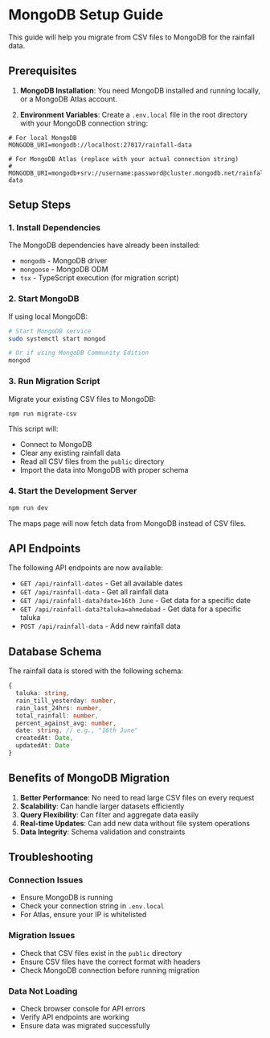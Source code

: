 # MongoDB Setup Guide

This guide will help you migrate from CSV files to MongoDB for the rainfall data.

## Prerequisites

1. **MongoDB Installation**: You need MongoDB installed and running locally, or a MongoDB Atlas account.

2. **Environment Variables**: Create a `.env.local` file in the root directory with your MongoDB connection string:

```env
# For local MongoDB
MONGODB_URI=mongodb://localhost:27017/rainfall-data

# For MongoDB Atlas (replace with your actual connection string)
# MONGODB_URI=mongodb+srv://username:password@cluster.mongodb.net/rainfall-data
```

## Setup Steps

### 1. Install Dependencies
The MongoDB dependencies have already been installed:
- `mongodb` - MongoDB driver
- `mongoose` - MongoDB ODM
- `tsx` - TypeScript execution (for migration script)

### 2. Start MongoDB
If using local MongoDB:
```bash
# Start MongoDB service
sudo systemctl start mongod

# Or if using MongoDB Community Edition
mongod
```

### 3. Run Migration Script
Migrate your existing CSV files to MongoDB:
```bash
npm run migrate-csv
```

This script will:
- Connect to MongoDB
- Clear any existing rainfall data
- Read all CSV files from the `public` directory
- Import the data into MongoDB with proper schema

### 4. Start the Development Server
```bash
npm run dev
```

The maps page will now fetch data from MongoDB instead of CSV files.

## API Endpoints

The following API endpoints are now available:

- `GET /api/rainfall-dates` - Get all available dates
- `GET /api/rainfall-data` - Get all rainfall data
- `GET /api/rainfall-data?date=16th June` - Get data for a specific date
- `GET /api/rainfall-data?taluka=ahmedabad` - Get data for a specific taluka
- `POST /api/rainfall-data` - Add new rainfall data

## Database Schema

The rainfall data is stored with the following schema:
```typescript
{
  taluka: string,
  rain_till_yesterday: number,
  rain_last_24hrs: number,
  total_rainfall: number,
  percent_against_avg: number,
  date: string, // e.g., "16th June"
  createdAt: Date,
  updatedAt: Date
}
```

## Benefits of MongoDB Migration

1. **Better Performance**: No need to read large CSV files on every request
2. **Scalability**: Can handle larger datasets efficiently
3. **Query Flexibility**: Can filter and aggregate data easily
4. **Real-time Updates**: Can add new data without file system operations
5. **Data Integrity**: Schema validation and constraints

## Troubleshooting

### Connection Issues
- Ensure MongoDB is running
- Check your connection string in `.env.local`
- For Atlas, ensure your IP is whitelisted

### Migration Issues
- Check that CSV files exist in the `public` directory
- Ensure CSV files have the correct format with headers
- Check MongoDB connection before running migration

### Data Not Loading
- Check browser console for API errors
- Verify API endpoints are working
- Ensure data was migrated successfully 